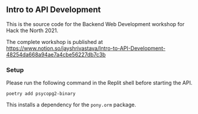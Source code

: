 ## Intro to API Development

This is the source code for the Backend Web Development workshop for Hack the North 2021. 

The complete workshop is published at 
https://www.notion.so/jayshrivastava/Intro-to-API-Development-48254da668a94ae7a4cbe56227db7c3b
### Setup
Please run the following command in the Replit shell before starting the API.

```
poetry add psycopg2-binary
```
This installs a dependency for the `pony.orm` package.